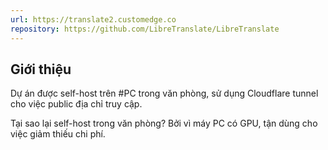 ```yaml
---
url: https://translate2.customedge.co
repository: https://github.com/LibreTranslate/LibreTranslate
---
```

## Giới thiệu

Dự án được self-host trên #PC trong văn phòng, sử dụng Cloudflare tunnel cho việc public địa chỉ truy cập.

Tại sao lại self-host trong văn phòng? Bởi vì máy PC có GPU, tận dùng cho việc giảm thiếu chi phí.